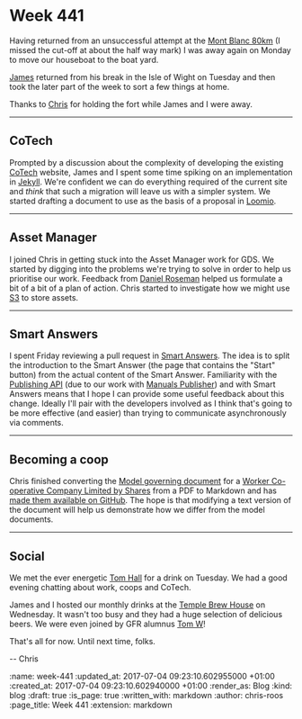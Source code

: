 Week 441
========

Having returned from an unsuccessful attempt at the [Mont Blanc 80km][mont-blanc-marathon] (I missed the cut-off at about the half way mark) I was away again on Monday to move our houseboat to the boat yard.

[James][james-mead] returned from his break in the Isle of Wight on Tuesday and then took the later part of the week to sort a few things at home.

Thanks to [Chris][chris-lowis] for holding the fort while James and I were away.

---

## CoTech

Prompted by a discussion about the complexity of developing the existing [CoTech][cotech-website] website, James and I spent some time spiking on an implementation in [Jekyll][jekyll]. We're confident we can do everything required of the current site and _think_ that such a migration will leave us with a simpler system. We started drafting a document to use as the basis of a proposal in [Loomio][loomio].

---

## Asset Manager

I joined Chris in getting stuck into the Asset Manager work for GDS. We started by digging into the problems we're trying to solve in order to help us prioritise our work. Feedback from [Daniel Roseman][daniel-roseman] helped us formulate a bit of a bit of a plan of action. Chris started to investigate how we might use [S3][aws-s3] to store assets.

---

## Smart Answers

I spent Friday reviewing a pull request in [Smart Answers][smart-answers]. The idea is to split the introduction to the Smart Answer (the page that contains the "Start" button) from the actual content of the Smart Answer. Familiarity with the [Publishing API][publishing-api] (due to our work with [Manuals Publisher][manuals-publisher]) and with Smart Answers means that I hope I can provide some useful feedback about this change. Ideally I'll pair with the developers involved as I think that's going to be more effective (and easier) than trying to communicate asynchronously via comments.

---

## Becoming a coop

Chris finished converting the [Model governing document][coops-uk-model-governing-document] for a [Worker Co-operative Company Limited by Shares][coops-uk-worker-coop] from a PDF to Markdown and has [made them available on GitHub][github-coop-model-docs]. The hope is that modifying a text version of the document will help us demonstrate how we differ from the model documents.

---

## Social

We met the ever energetic [Tom Hall][tom-hall] for a drink on Tuesday. We had a good evening chatting about work, coops and CoTech.

James and I hosted our monthly drinks at the [Temple Brew House][temple-brew-house] on Wednesday. It wasn't too busy and they had a huge selection of delicious beers. We were even joined by GFR alumnus [Tom W][tom-ward]!

That's all for now. Until next time, folks.

-- Chris

[aws-s3]: https://aws.amazon.com/s3/
[chris-lowis]: /chris-lowis
[coops-uk-model-governing-document]: https://www.uk.coop/developing-co-ops/model-governing-documents
[coops-uk-worker-coop]: https://www.uk.coop/developing-co-ops/model-governing-documents/worker-co-operative-company-limited-shares
[cotech-website]: https://www.coops.tech/
[daniel-roseman]: https://twitter.com/danielroseman
[github-coop-model-docs]: https://github.com/freerange/coop-model-documents
[james-mead]: /james-mead
[jekyll]: https://jekyllrb.com/
[loomio]: https://www.loomio.org/
[manuals-publisher]: https://github.com/alphagov/manuals-publisher
[mont-blanc-marathon]: http://www.montblancmarathon.net/en/home
[publishing-api]: https://github.com/alphagov/publishing-api
[smart-answers]: https://github.com/alphagov/smart-answers
[temple-brew-house]: http://www.templebrewhouse.com/
[tom-hall]: http://www.thattommyhall.com/
[tom-ward]: https://twitter.com/tomafro

:name: week-441
:updated_at: 2017-07-04 09:23:10.602955000 +01:00
:created_at: 2017-07-04 09:23:10.602940000 +01:00
:render_as: Blog
:kind: blog
:draft: true
:is_page: true
:written_with: markdown
:author: chris-roos
:page_title: Week 441
:extension: markdown
